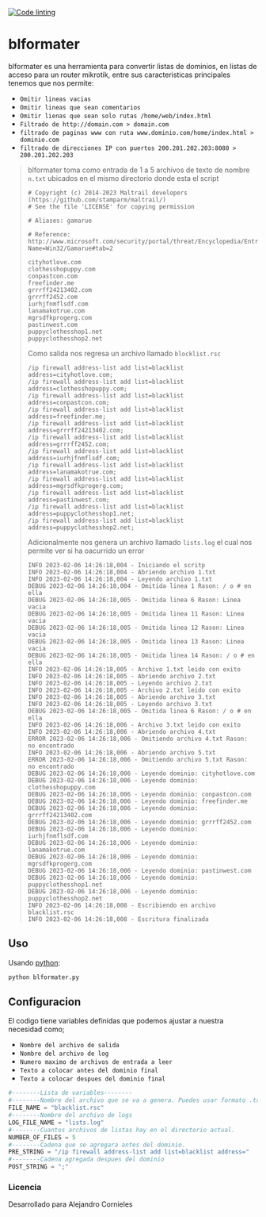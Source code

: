 [![Code linting](https://github.com/carlosgrillet/blformater/actions/workflows/linter.yml/badge.svg)](https://github.com/marketplace/actions/super-linter)
# blformater

blformater es una herramienta para convertir listas de dominios, en listas de acceso para un router mikrotik, entre sus caracteristicas principales tenemos que nos permite:
 
 - `Omitir lineas vacias`
 - `Omitir lineas que sean comentarios`
 - `Omitir lienas que sean solo rutas /home/web/index.html`
 - `Filtrado de http://domain.com > domain.com`
 - `filtrado de paginas www con ruta www.dominio.com/home/index.html > dominio.com`
 - `filtrado de direcciones IP con puertos 200.201.202.203:8080 > 200.201.202.203`

> blformater toma como entrada de 1 a 5 archivos de texto de nombre `n.txt` ubicados en el mismo directorio donde esta el script
>
>     # Copyright (c) 2014-2023 Maltrail developers (https://github.com/stamparm/maltrail/)
>     # See the file 'LICENSE' for copying permission
>
>     # Aliases: gamarue
>
>     # Reference: http://www.microsoft.com/security/portal/threat/Encyclopedia/Entry.aspx?Name=Win32/Gamarue#tab=2
>
>     cityhotlove.com
>     clothesshopuppy.com
>     conpastcon.com
>     freefinder.me
>     grrrff24213402.com
>     grrrff2452.com
>     iurhjfnmflsdf.com
>     lanamakotrue.com
>     mgrsdfkprogerg.com
>     pastinwest.com
>     puppyclothesshop1.net
>     puppyclothesshop2.net
> 
> Como salida nos regresa un archivo llamado `blocklist.rsc`
>
>     /ip firewall address-list add list=blacklist address=cityhotlove.com;
>     /ip firewall address-list add list=blacklist address=clothesshopuppy.com;
>     /ip firewall address-list add list=blacklist address=conpastcon.com;
>     /ip firewall address-list add list=blacklist address=freefinder.me;
>     /ip firewall address-list add list=blacklist address=grrrff24213402.com;
>     /ip firewall address-list add list=blacklist address=grrrff2452.com;
>     /ip firewall address-list add list=blacklist address=iurhjfnmflsdf.com;
>     /ip firewall address-list add list=blacklist address=lanamakotrue.com;
>     /ip firewall address-list add list=blacklist address=mgrsdfkprogerg.com;
>     /ip firewall address-list add list=blacklist address=pastinwest.com;
>     /ip firewall address-list add list=blacklist address=puppyclothesshop1.net;
>     /ip firewall address-list add list=blacklist address=puppyclothesshop2.net;
>
> Adicionalmente nos genera un archivo llamado `lists.log` el cual nos permite ver si ha oacurrido un error
>
>     INFO 2023-02-06 14:26:18,004 - Iniciando el scritp
>     INFO 2023-02-06 14:26:18,004 - Abriendo archivo 1.txt
>     INFO 2023-02-06 14:26:18,004 - Leyendo archivo 1.txt
>     DEBUG 2023-02-06 14:26:18,004 - Omitida linea 1 Rason: / o # en ella
>     DEBUG 2023-02-06 14:26:18,005 - Omitida linea 6 Rason: Linea vacia
>     DEBUG 2023-02-06 14:26:18,005 - Omitida linea 11 Rason: Linea vacia
>     DEBUG 2023-02-06 14:26:18,005 - Omitida linea 12 Rason: Linea vacia
>     DEBUG 2023-02-06 14:26:18,005 - Omitida linea 13 Rason: Linea vacia
>     DEBUG 2023-02-06 14:26:18,005 - Omitida linea 14 Rason: / o # en ella
>     INFO 2023-02-06 14:26:18,005 - Archivo 1.txt leido con exito
>     INFO 2023-02-06 14:26:18,005 - Abriendo archivo 2.txt
>     INFO 2023-02-06 14:26:18,005 - Leyendo archivo 2.txt
>     INFO 2023-02-06 14:26:18,005 - Archivo 2.txt leido con exito
>     INFO 2023-02-06 14:26:18,005 - Abriendo archivo 3.txt
>     INFO 2023-02-06 14:26:18,005 - Leyendo archivo 3.txt
>     DEBUG 2023-02-06 14:26:18,005 - Omitida linea 6 Rason: / o # en ella
>     INFO 2023-02-06 14:26:18,006 - Archivo 3.txt leido con exito
>     INFO 2023-02-06 14:26:18,006 - Abriendo archivo 4.txt
>     ERROR 2023-02-06 14:26:18,006 - Omitiendo archivo 4.txt Rason: no encontrado
>     INFO 2023-02-06 14:26:18,006 - Abriendo archivo 5.txt
>     ERROR 2023-02-06 14:26:18,006 - Omitiendo archivo 5.txt Rason: no encontrado
>     DEBUG 2023-02-06 14:26:18,006 - Leyendo dominio: cityhotlove.com
>     DEBUG 2023-02-06 14:26:18,006 - Leyendo dominio: clothesshopuppy.com
>     DEBUG 2023-02-06 14:26:18,006 - Leyendo dominio: conpastcon.com
>     DEBUG 2023-02-06 14:26:18,006 - Leyendo dominio: freefinder.me
>     DEBUG 2023-02-06 14:26:18,006 - Leyendo dominio: grrrff24213402.com
>     DEBUG 2023-02-06 14:26:18,006 - Leyendo dominio: grrrff2452.com
>     DEBUG 2023-02-06 14:26:18,006 - Leyendo dominio: iurhjfnmflsdf.com
>     DEBUG 2023-02-06 14:26:18,006 - Leyendo dominio: lanamakotrue.com
>     DEBUG 2023-02-06 14:26:18,006 - Leyendo dominio: mgrsdfkprogerg.com
>     DEBUG 2023-02-06 14:26:18,006 - Leyendo dominio: pastinwest.com
>     DEBUG 2023-02-06 14:26:18,006 - Leyendo dominio: puppyclothesshop1.net
>     DEBUG 2023-02-06 14:26:18,006 - Leyendo dominio: puppyclothesshop2.net
>     INFO 2023-02-06 14:26:18,008 - Escribiendo en archivo blacklist.rsc
>     INFO 2023-02-06 14:26:18,008 - Escritura finalizada

## Uso

Usando [python](https://www.python.org/ftp/python/3.10.9/python-3.10.9-amd64.exe):

```bash
python blformater.py
```

## Configuracion

El codigo tiene variables definidas que podemos ajustar a nuestra necesidad como;

- `Nombre del archivo de salida`
- `Nombre del archivo de log`
- `Numero maximo de archivos de entrada a leer`
- `Texto a colocar antes del dominio final`
- `Texto a colocar despues del dominio final`

```python
#--------Lista de variables--------
#--------Nombre del archivo que se va a genera. Puedes usar formato .txt
FILE_NAME = "blacklist.rsc"
#--------Nombre del archivo de logs
LOG_FILE_NAME = "lists.log"
#--------Cuantos archivos de listas hay en el directorio actual.
NUMBER_OF_FILES = 5
#--------Cadena que se agregara antes del dominio.
PRE_STRING = "/ip firewall address-list add list=blacklist address="
#--------Cadena agregada despues del dominio
POST_STRING = ";"
```

### Licencia
Desarrollado para Alejandro Cornieles

